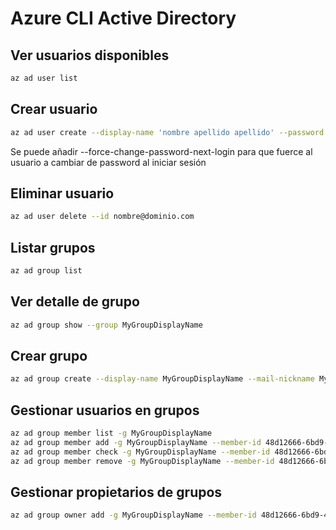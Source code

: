 # Azure CLI Active Directory

## Ver usuarios disponibles

```bash
az ad user list
```

## Crear usuario

```bash
az ad user create --display-name 'nombre apellido apellido' --password P@ssword --user-principal-name nombre@dominio.com
```

Se puede añadir --force-change-password-next-login para que fuerce al usuario a cambiar de password al iniciar sesión

## Eliminar usuario

```bash
az ad user delete --id nombre@dominio.com
```

## Listar grupos

```bash
az ad group list
```

## Ver detalle de grupo

```bash
az ad group show --group MyGroupDisplayName
```

## Crear grupo

```bash
az ad group create --display-name MyGroupDisplayName --mail-nickname MyGroupDisplayName
```

## Gestionar usuarios en grupos

```bash
az ad group member list -g MyGroupDisplayName
az ad group member add -g MyGroupDisplayName --member-id 48d12666-6bd9-4da6-ac78-666e3ba5c7d7
az ad group member check -g MyGroupDisplayName --member-id 48d12666-6bd9-4da6-ac78-666e3ba5c7d7
az ad group member remove -g MyGroupDisplayName --member-id 48d12666-6bd9-4da6-ac78-666e3ba5c7d7
```

## Gestionar propietarios de grupos

```bash
az ad group owner add -g MyGroupDisplayName --member-id 48d12666-6bd9-4da6-ac78-666e3ba5c7d7
```
